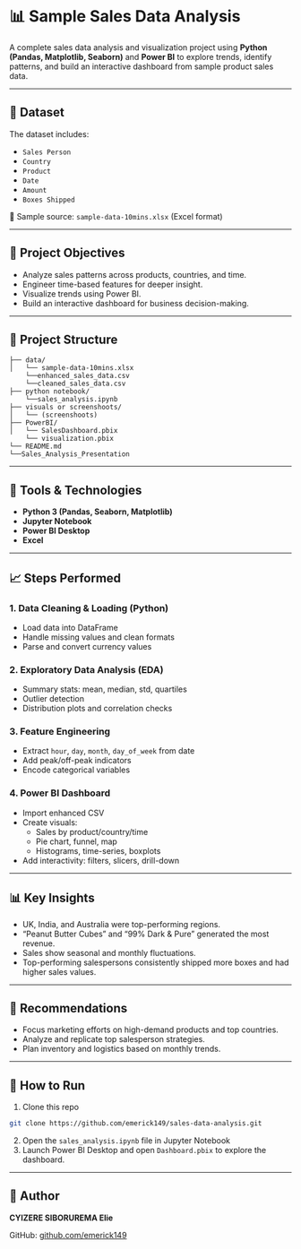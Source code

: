 
# 📊 Sample Sales Data Analysis

A complete sales data analysis and visualization project using **Python (Pandas, Matplotlib, Seaborn)** and **Power BI** to explore trends, identify patterns, and build an interactive dashboard from sample product sales data.

---

## 📁 Dataset

The dataset includes:
- `Sales Person`
- `Country`
- `Product`
- `Date`
- `Amount`
- `Boxes Shipped`

📌 Sample source: `sample-data-10mins.xlsx` (Excel format)

---

## 🧪 Project Objectives

- Analyze sales patterns across products, countries, and time.
- Engineer time-based features for deeper insight.
- Visualize trends using Power BI.
- Build an interactive dashboard for business decision-making.

---

## 📂 Project Structure

```
├── data/
│   └── sample-data-10mins.xlsx
    └──enhanced_sales_data.csv
    └──cleaned_sales_data.csv
├── python notebook/
    └──sales_analysis.ipynb
├── visuals or screenshoots/
│   └── (screenshoots)
├── PowerBI/
│   └── SalesDashboard.pbix
    └── visualization.pbix
└── README.md
└──Sales_Analysis_Presentation
```

---

## 🧰 Tools & Technologies

- **Python 3 (Pandas, Seaborn, Matplotlib)**
- **Jupyter Notebook**
- **Power BI Desktop**
- **Excel**

---

## 📈 Steps Performed

### 1. Data Cleaning & Loading (Python)
- Load data into DataFrame
- Handle missing values and clean formats
- Parse and convert currency values

### 2. Exploratory Data Analysis (EDA)
- Summary stats: mean, median, std, quartiles
- Outlier detection
- Distribution plots and correlation checks

### 3. Feature Engineering
- Extract `hour`, `day`, `month`, `day_of_week` from date
- Add peak/off-peak indicators
- Encode categorical variables

### 4. Power BI Dashboard
- Import enhanced CSV
- Create visuals:
  - Sales by product/country/time
  - Pie chart, funnel, map
  - Histograms, time-series, boxplots
- Add interactivity: filters, slicers, drill-down

---

## 📊 Key Insights

- UK, India, and Australia were top-performing regions.
- “Peanut Butter Cubes” and “99% Dark & Pure” generated the most revenue.
- Sales show seasonal and monthly fluctuations.
- Top-performing salespersons consistently shipped more boxes and had higher sales values.

---

## 📝 Recommendations

- Focus marketing efforts on high-demand products and top countries.
- Analyze and replicate top salesperson strategies.
- Plan inventory and logistics based on monthly trends.

---

## 🔗 How to Run

1. Clone this repo  
```bash
git clone https://github.com/emerick149/sales-data-analysis.git
```

2. Open the `sales_analysis.ipynb` file in Jupyter Notebook  
3. Launch Power BI Desktop and open `Dashboard.pbix` to explore the dashboard.

---

## 📌 Author

**CYIZERE SIBORUREMA Elie**  
  
GitHub: [github.com/emerick149](https://github.com/emerick149/sales-data-analysis)

